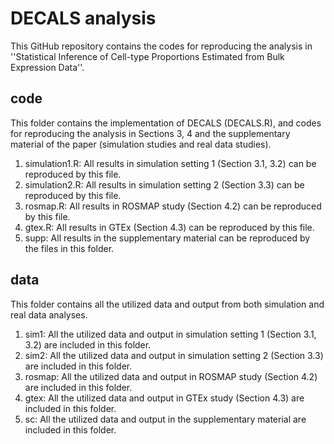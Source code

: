 DECALS analysis
================

This GitHub repository contains the codes for reproducing the analysis in ''Statistical Inference of Cell-type Proportions
Estimated from Bulk Expression Data''.

## code

This folder contains the implementation of DECALS (DECALS.R), and codes for reproducing the analysis in Sections 3, 4  and the supplementary material of the paper (simulation studies and real data studies). 

1. simulation1.R: All results in simulation setting 1 (Section 3.1, 3.2) can be reproduced by this file.
2. simulation2.R: All results in simulation setting 2 (Section 3.3) can be reproduced by this file.
3. rosmap.R: All results in ROSMAP study (Section 4.2) can be reproduced by this file.
4. gtex.R: All results in GTEx (Section 4.3) can be reproduced by this file.
5. supp: All results in the supplementary material can be reproduced by the files in this folder.



## data

This folder contains all the utilized data and output from both simulation and real data analyses.

1. sim1: All the utilized data and output in simulation setting 1 (Section 3.1, 3.2) are included in this folder.
2. sim2: All the utilized data and output in simulation setting 2 (Section 3.3) are included in this folder.
3. rosmap: All the utilized data and output in ROSMAP study (Section 4.2) are included in this folder.
4. gtex: All the utilized data and output in GTEx study (Section 4.3) are included in this folder.
5. sc: All the utilized data and output in the supplementary material are included in this folder.

